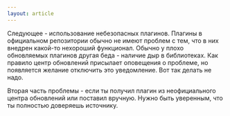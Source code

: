 ```yaml
---
layout: article
---
```

Следующее - использование небезопасных плагинов. Плагины в официальном репозитории обычно не имеют проблем с тем, что в них внедрен какой-то нехороший функционал. Обычно у плохо обновляемых плагинов другая беда - наличие дыр в библиотеках. Как правило центр обновлений присылает оповещения о проблеме, но появляется желание отключить это уведомление. Вот так делать не надо.

Вторая часть проблемы - если ты получил плагин из неофициального центра обновлений или поставил вручную. Нужно быть уверенным, что ты полностью доверяешь источнику.
